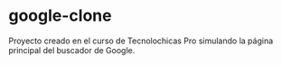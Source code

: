 # google-clone
Proyecto creado en el curso de Tecnolochicas Pro simulando la página principal del buscador de Google.
